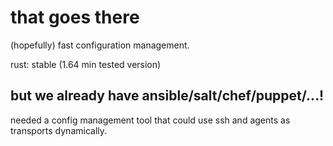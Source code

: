 # that goes there

(hopefully) fast configuration management.

rust: stable (1.64 min tested version)

## but we already have ansible/salt/chef/puppet/...!

needed a config management tool that could use ssh and agents as transports
dynamically.
